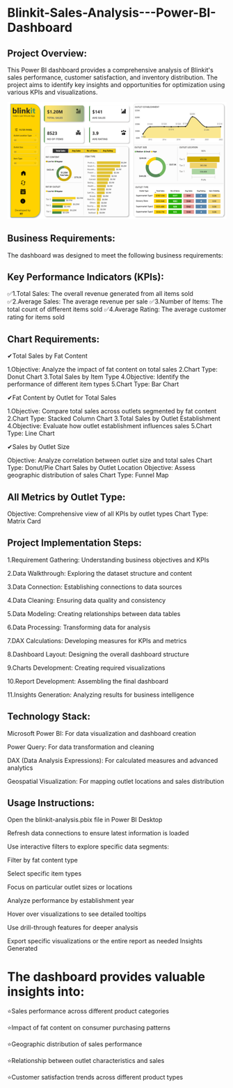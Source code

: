 # Blinkit-Sales-Analysis---Power-BI-Dashboard

## Project Overview:

This Power BI dashboard provides a comprehensive analysis of Blinkit's sales performance, customer satisfaction, and inventory distribution. The project aims to identify key insights and opportunities for optimization using various KPIs and visualizations.

![Dashboard Preview](https://github.com/RLT1124/Blinkit-Sales-Analysis---Power-BI-Dashboard/blob/main/dashboard.png.png)

## Business Requirements:

The dashboard was designed to meet the following business requirements:

## Key Performance Indicators (KPIs):

✅1.Total Sales: The overall revenue generated from all items sold
✅2.Average Sales: The average revenue per sale
✅3.Number of Items: The total count of different items sold
✅4.Average Rating: The average customer rating for items sold

## Chart Requirements:

✔Total Sales by Fat Content

1.Objective: Analyze the impact of fat content on total sales
2.Chart Type: Donut Chart
3.Total Sales by Item Type
4.Objective: Identify the performance of different item types
5.Chart Type: Bar Chart

✔Fat Content by Outlet for Total Sales

1.Objective: Compare total sales across outlets segmented by fat content
2.Chart Type: Stacked Column Chart
3.Total Sales by Outlet Establishment
4.Objective: Evaluate how outlet establishment influences sales
5.Chart Type: Line Chart

✔Sales by Outlet Size

Objective: Analyze correlation between outlet size and total sales
Chart Type: Donut/Pie Chart
Sales by Outlet Location
Objective: Assess geographic distribution of sales
Chart Type: Funnel Map

## All Metrics by Outlet Type:

Objective: Comprehensive view of all KPIs by outlet types
Chart Type: Matrix Card

## Project Implementation Steps:

1.Requirement Gathering: Understanding business objectives and KPIs

2.Data Walkthrough: Exploring the dataset structure and content

3.Data Connection: Establishing connections to data sources

4.Data Cleaning: Ensuring data quality and consistency

5.Data Modeling: Creating relationships between data tables

6.Data Processing: Transforming data for analysis

7.DAX Calculations: Developing measures for KPIs and metrics

8.Dashboard Layout: Designing the overall dashboard structure

9.Charts Development: Creating required visualizations

10.Report Development: Assembling the final dashboard

11.Insights Generation: Analyzing results for business intelligence


## Technology Stack:

Microsoft Power BI: For data visualization and dashboard creation

Power Query: For data transformation and cleaning

DAX (Data Analysis Expressions): For calculated measures and advanced analytics

Geospatial Visualization: For mapping outlet locations and sales distribution

## Usage Instructions:

Open the blinkit-analysis.pbix file in Power BI Desktop

Refresh data connections to ensure latest information is loaded

Use interactive filters to explore specific data segments:

Filter by fat content type

Select specific item types

Focus on particular outlet sizes or locations

Analyze performance by establishment year

Hover over visualizations to see detailed tooltips

Use drill-through features for deeper analysis

Export specific visualizations or the entire report as needed
Insights Generated

# The dashboard provides valuable insights into:

⭐Sales performance across different product categories

⭐Impact of fat content on consumer purchasing patterns

⭐Geographic distribution of sales performance

⭐Relationship between outlet characteristics and sales

⭐Customer satisfaction trends across different product types
